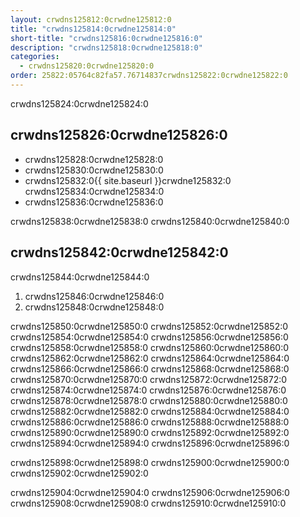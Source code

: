 ```yaml
---
layout: crwdns125812:0crwdne125812:0
title: "crwdns125814:0crwdne125814:0"
short-title: "crwdns125816:0crwdne125816:0"
description: "crwdns125818:0crwdne125818:0"
categories:
  - crwdns125820:0crwdne125820:0
order: 25822:05764c82fa57.76714837crwdns125822:0crwdne125822:0
---
```

crwdns125824:0crwdne125824:0

## crwdns125826:0crwdne125826:0

- crwdns125828:0crwdne125828:0
- crwdns125830:0crwdne125830:0
- crwdns125832:0{{ site.baseurl }}crwdne125832:0 crwdns125834:0crwdne125834:0 
- crwdns125836:0crwdne125836:0

crwdns125838:0crwdne125838:0 crwdns125840:0crwdne125840:0

## crwdns125842:0crwdne125842:0

crwdns125844:0crwdne125844:0

1. crwdns125846:0crwdne125846:0
2. crwdns125848:0crwdne125848:0

crwdns125850:0crwdne125850:0 crwdns125852:0crwdne125852:0 crwdns125854:0crwdne125854:0 crwdns125856:0crwdne125856:0 crwdns125858:0crwdne125858:0 crwdns125860:0crwdne125860:0 crwdns125862:0crwdne125862:0 crwdns125864:0crwdne125864:0 crwdns125866:0crwdne125866:0 crwdns125868:0crwdne125868:0 crwdns125870:0crwdne125870:0 crwdns125872:0crwdne125872:0 crwdns125874:0crwdne125874:0 crwdns125876:0crwdne125876:0 crwdns125878:0crwdne125878:0 crwdns125880:0crwdne125880:0 crwdns125882:0crwdne125882:0 crwdns125884:0crwdne125884:0 crwdns125886:0crwdne125886:0 crwdns125888:0crwdne125888:0 crwdns125890:0crwdne125890:0 crwdns125892:0crwdne125892:0 crwdns125894:0crwdne125894:0 crwdns125896:0crwdne125896:0

crwdns125898:0crwdne125898:0 crwdns125900:0crwdne125900:0 crwdns125902:0crwdne125902:0

crwdns125904:0crwdne125904:0 crwdns125906:0crwdne125906:0 crwdns125908:0crwdne125908:0 crwdns125910:0crwdne125910:0